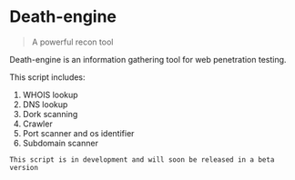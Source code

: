 # Death-engine
> A powerful recon tool 

Death-engine is an information gathering tool for web penetration testing.

This script includes:
1. WHOIS lookup
2. DNS lookup
3. Dork scanning
4. Crawler
5. Port scanner and os identifier
6. Subdomain scanner

`This script is in development and will soon be released in a beta version`

